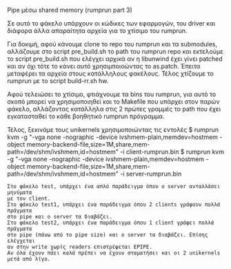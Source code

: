 Pipe μέσω shared memory (rumprun part 3)

Σε αυτό το φάκελο υπάρχουν οι κώδικες των εφαρμογών, του driver και διάφορα άλλα
απαραίτητα αρχεία για το χτίσιμο του rumprun. 

Για δοκιμή, αφού κάνουμε clone το repo του rumprun και τα submodules, αλλάζουμε
στο script pre_build.sh το path του rumprun repo και εκτελούμε
το script pre_build.sh που ελέγχει αρχικά αν η libunwind έχει γίνει patched και
αν όχι τότε το κάνει αυτό χρησιμποιοώντας το as.patch. Έπειτα μεταφέρει τα
αρχεία στους κατάλληλους φακέλους. Τέλος χτίζουμε το rumprun με τo script
build-rr.sh hw. 

Αφού τελειώσει το χτίσιμο, φτιάχνουμε τα bins του rumprun, για αυτό το σκοπό
μπορεί να χρησιμοποιηθεί και το Makefile που υπάρχει στον παρών φάκελο,
αλλάζοντας κατάλληλα στις 2 πρώτες γραμμές το path που έχει εγκατασταθεί το κάθε
βοηθητικό rumprun πρόγραμμα. 

Τέλος, ξεκινάμε τους unikernels χρησιμοποιώντας τις εντολές
$ rumprun kvm -g "-vga none -nographic -device ivshmem-plain,memdev=hostmem -object memory-backend-file,size=1M,share,mem-path=/dev/shm/ivshmem,id=hostmem" -i client-rumprun.bin
$ rumprun kvm -g "-vga none -nographic -device ivshmem-plain,memdev=hostmem -object memory-backend-file,size=1M,share,mem-path=/dev/shm/ivshmem,id=hostmem" -i server-rumprun.bin
```
Στο φάκελο test, υπάρχει ένα απλό παράδειγμα όπου ο server ανταλλάσει μηνύματα 
με τον client.
Στο φάκελο test1, υπάρχει ένα παράδειγμα όπου 2 clients γράφουν πολλά πράγματα
στο pipe και ο server τα διαβάζει. 
Στο φάκελο test2, υπάρχει ένα παράδειγμα όπου 1 client γράφει πολλά πράγματα
στο pipe (πάνω από το pipe size) και ο server τα διαβάζει. Επίσης ελέγχεται 
αν στην write χωρίς readers επιστρέφεται EPIPE.
Αν όλα έχουν πάει καλά πρέπει να έχουν σταματήσει και οι 2 unikernels μετά από λίγο.


